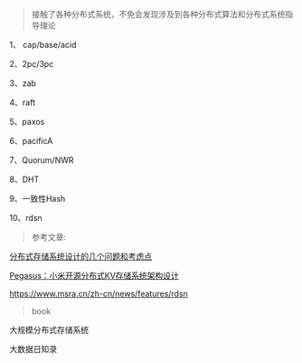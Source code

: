 > 接触了各种分布式系统，不免会发现涉及到各种分布式算法和分布式系统指导理论

1、 cap/base/acid

2、2pc/3pc

3、zab

4、raft

5、paxos

6、pacificA

7、Quorum/NWR

8、DHT

9、一致性Hash

10、rdsn


> 参考文章:

[分布式存储系统设计的几个问题和考虑点](http://www.xupifu.com/2017/04/08/distributed-storage-system-topics/)

[Pegasus：小米开源分布式KV存储系统架构设计](https://juejin.im/entry/59f96c05f265da4318761089)

https://www.msra.cn/zh-cn/news/features/rdsn

> book

大规模分布式存储系统

大数据日知录
